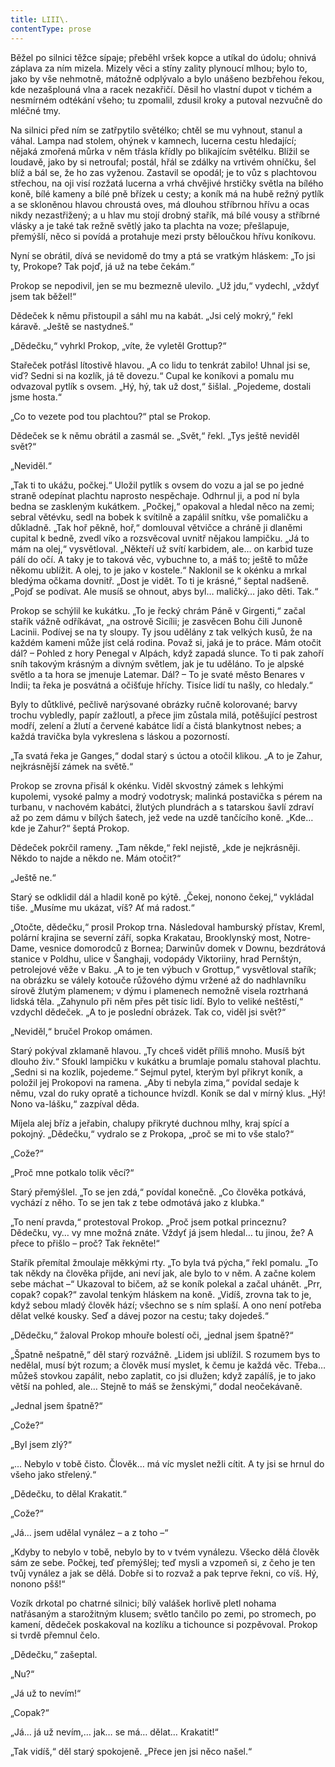 ```yaml
---
title: LIII\.
contentType: prose
---
```


<section>

Běžel po silnici těžce sípaje; přeběhl vršek kopce a utíkal do údolu; ohnivá záplava za ním mizela. Mizely věci a stíny zality plynoucí mlhou; bylo to, jako by vše nehmotně, mátožně odplývalo a bylo unášeno bezbřehou řekou, kde nezašplouná vlna a racek nezakřičí. Děsil ho vlastní dupot v tichém a nesmírném odtékání všeho; tu zpomalil, zdusil kroky a putoval nezvučně do mléčné tmy.

Na silnici před ním se zatřpytilo světélko; chtěl se mu vyhnout, stanul a váhal. Lampa nad stolem, ohýnek v kamnech, lucerna cestu hledající; nějaká zmořená můrka v něm třásla křídly po blikajícím světélku. Blížil se loudavě, jako by si netroufal; postál, hřál se zdálky na vrtivém ohníčku, šel blíž a bál se, že ho zas vyženou. Zastavil se opodál; je to vůz s plachtovou střechou, na oji visí rozžatá lucerna a vrhá chvějivé hrstičky světla na bílého koně, bílé kameny a bílé pně břízek u cesty; a koník má na hubě režný pytlík a se skloněnou hlavou chroustá oves, má dlouhou stříbrnou hřívu a ocas nikdy nezastřižený; a u hlav mu stojí drobný stařík, má bílé vousy a stříbrné vlásky a je také tak režně světlý jako ta plachta na voze; přešlapuje, přemýšlí, něco si povídá a protahuje mezi prsty běloučkou hřívu koníkovu.

Nyní se obrátil, dívá se nevidomě do tmy a ptá se vratkým hláskem: „To jsi ty, Prokope? Tak pojď, já už na tebe čekám.“

Prokop se nepodivil, jen se mu bezmezně ulevilo. „Už jdu,“ vydechl, „vždyť jsem tak běžel!“

Dědeček k němu přistoupil a sáhl mu na kabát. „Jsi celý mokrý,“ řekl káravě. „Ještě se nastydneš.“

„Dědečku,“ vyhrkl Prokop, „víte, že vyletěl Grottup?“

Stařeček potřásl lítostivě hlavou. „A co lidu to tenkrát zabilo! Uhnal jsi se, viď? Sedni si na kozlík, já tě dovezu.“ Cupal ke koníkovi a pomalu mu odvazoval pytlík s ovsem. „Hý, hý, tak už dost,“ šišlal. „Pojedeme, dostali jsme hosta.“

„Co to vezete pod tou plachtou?“ ptal se Prokop.

Dědeček se k němu obrátil a zasmál se. „Svět,“ řekl. „Tys ještě neviděl svět?“

„Neviděl.“

„Tak ti to ukážu, počkej.“ Uložil pytlík s ovsem do vozu a jal se po jedné straně odepínat plachtu naprosto nespěchaje. Odhrnul ji, a pod ní byla bedna se zaskleným kukátkem. „Počkej,“ opakoval a hledal něco na zemi; sebral větévku, sedl na bobek k svítilně a zapálil snítku, vše pomaličku a důkladně. „Tak hoř pěkně, hoř,“ domlouval větvičce a chráně ji dlaněmi cupital k bedně, zvedl víko a rozsvěcoval uvnitř nějakou lampičku. „Já to mám na olej,“ vysvětloval. „Někteří už svítí karbidem, ale… on karbid tuze pálí do očí. A taky je to taková věc, vybuchne to, a máš to; ještě to může někomu ublížit. A olej, to je jako v kostele.“ Naklonil se k okénku a mrkal bledýma očkama dovnitř. „Dost je vidět. To ti je krásné,“ šeptal nadšeně. „Pojď se podívat. Ale musíš se ohnout, abys byl… maličký… jako děti. Tak.“

Prokop se schýlil ke kukátku. „To je řecký chrám Páně v Girgenti,“ začal stařík vážně odříkávat, „na ostrově Sicílii; je zasvěcen Bohu čili Junoně Lacinii. Podívej se na ty sloupy. Ty jsou udělány z tak velkých kusů, že na každém kameni může jíst celá rodina. Považ si, jaká je to práce. Mám otočit dál? – Pohled z hory Penegal v Alpách, když zapadá slunce. To ti pak zahoří sníh takovým krásným a divným světlem, jak je tu uděláno. To je alpské světlo a ta hora se jmenuje Latemar. Dál? – To je svaté město Benares v Indii; ta řeka je posvátná a očišťuje hříchy. Tisíce lidí tu našly, co hledaly.“

Byly to důtklivé, pečlivě narýsované obrázky ručně kolorované; barvy trochu vybledly, papír zažloutl, a přece jim zůstala milá, potěšující pestrost modří, zelení a žlutí a červené kabátce lidí a čistá blankytnost nebes; a každá travička byla vykreslena s láskou a pozorností.

„Ta svatá řeka je Ganges,“ dodal starý s úctou a otočil klikou. „A to je Zahur, nejkrásnější zámek na světě.“

Prokop se zrovna přisál k okénku. Viděl skvostný zámek s lehkými kupolemi, vysoké palmy a modrý vodotrysk; malinká postavička s pérem na turbanu, v nachovém kabátci, žlutých plundrách a s tatarskou šavlí zdraví až po zem dámu v bílých šatech, jež vede na uzdě tančícího koně. „Kde… kde je Zahur?“ šeptá Prokop.

Dědeček pokrčil rameny. „Tam někde,“ řekl nejistě, „kde je nejkrásněji. Někdo to najde a někdo ne. Mám otočit?“

„Ještě ne.“

Starý se odklidil dál a hladil koně po kýtě. „Čekej, nonono čekej,“ vykládal tiše. „Musíme mu ukázat, víš? Ať má radost.“

„Otočte, dědečku,“ prosil Prokop trna. Následoval hamburský přístav, Kreml, polární krajina se severní září, sopka Krakatau, Brooklynský most, Notre-Dame, vesnice domorodců z Bornea; Darwinův domek v Downu, bezdrátová stanice v Poldhu, ulice v Šanghaji, vodopády Viktoriiny, hrad Pernštýn, petrolejové věže v Baku. „A to je ten výbuch v Grottup,“ vysvětloval stařík; na obrázku se válely kotouče růžového dýmu vržené až do nadhlavníku sírově žlutým plamenem; v dýmu i plamenech nemožně visela roztrhaná lidská těla. „Zahynulo při něm přes pět tisíc lidí. Bylo to veliké neštěstí,“ vzdychl dědeček. „A to je poslední obrázek. Tak co, viděl jsi svět?“

„Neviděl,“ bručel Prokop omámen.

Starý pokýval zklamaně hlavou. „Ty chceš vidět příliš mnoho. Musíš být dlouho živ.“ Sfoukl lampičku v kukátku a brumlaje pomalu stahoval plachtu. „Sedni si na kozlík, pojedeme.“ Sejmul pytel, kterým byl přikryt koník, a položil jej Prokopovi na ramena. „Aby ti nebyla zima,“ povídal sedaje k němu, vzal do ruky opratě a tichounce hvízdl. Koník se dal v mírný klus. „Hý! Nono va-lášku,“ zazpíval děda.

Míjela alej bříz a jeřabin, chalupy přikryté duchnou mlhy, kraj spící a pokojný. „Dědečku,“ vydralo se z Prokopa, „proč se mi to vše stalo?“

„Cože?“

„Proč mne potkalo tolik věcí?“

Starý přemýšlel. „To se jen zdá,“ povídal konečně. „Co člověka potkává, vychází z něho. To se jen tak z tebe odmotává jako z klubka.“

„To není pravda,“ protestoval Prokop. „Proč jsem potkal princeznu? Dědečku, vy… vy mne možná znáte. Vždyť já jsem hledal… tu jinou, že? A přece to přišlo – proč? Tak řekněte!“

Stařík přemítal žmoulaje měkkými rty. „To byla tvá pýcha,“ řekl pomalu. „To tak někdy na člověka přijde, ani neví jak, ale bylo to v něm. A začne kolem sebe máchat –“ Ukazoval to bičem, až se koník polekal a začal uhánět. „Prr, copak? copak?“ zavolal tenkým hláskem na koně. „Vidíš, zrovna tak to je, když sebou mladý člověk hází; všechno se s ním splaší. A ono není potřeba dělat velké kousky. Seď a dávej pozor na cestu; taky dojedeš.“

„Dědečku,“ žaloval Prokop mhouře bolestí oči, „jednal jsem špatně?“

„Špatně nešpatně,“ děl starý rozvážně. „Lidem jsi ublížil. S rozumem bys to nedělal, musí být rozum; a člověk musí myslet, k čemu je každá věc. Třeba… můžeš stovkou zapálit, nebo zaplatit, co jsi dlužen; když zapálíš, je to jako větší na pohled, ale… Stejně to máš se ženskými,“ dodal neočekávaně.

„Jednal jsem špatně?“

„Cože?“

„Byl jsem zlý?“

„… Nebylo v tobě čisto. Člověk… má víc myslet nežli cítit. A ty jsi se hrnul do všeho jako střelený.“

„Dědečku, to dělal Krakatit.“

„Cože?“

„Já… jsem udělal vynález – a z toho –“

„Kdyby to nebylo v tobě, nebylo by to v tvém vynálezu. Všecko dělá člověk sám ze sebe. Počkej, teď přemýšlej; teď mysli a vzpomeň si, z čeho je ten tvůj vynález a jak se dělá. Dobře si to rozvaž a pak teprve řekni, co víš. Hý, nonono pšš!“

Vozík drkotal po chatrné silnici; bílý valášek horlivě pletl nohama natřásaným a starožitným klusem; světlo tančilo po zemi, po stromech, po kamení, dědeček poskakoval na kozlíku a tichounce si pozpěvoval. Prokop si tvrdě přemnul čelo.

„Dědečku,“ zašeptal.

„Nu?“

„Já už to nevím!“

„Copak?“

„Já… já už nevím,… jak… se má… dělat… Krakatit!“

„Tak vidíš,“ děl starý spokojeně. „Přece jen jsi něco našel.“

</section>
